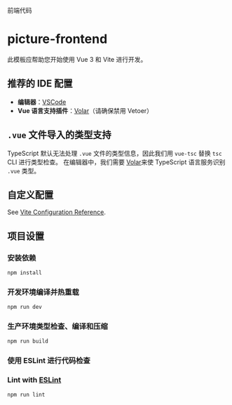 前端代码

# picture-frontend

此模板应帮助您开始使用 Vue 3 和 Vite 进行开发。

## 推荐的 IDE 配置

- **编辑器**：[VSCode](https://code.visualstudio.com/)
- **Vue 语言支持插件**：[Volar](https://marketplace.visualstudio.com/items?itemName=Vue.volar)（请确保禁用 Vetoer）

## `.vue` 文件导入的类型支持

TypeScript 默认无法处理 `.vue` 文件的类型信息，因此我们用 `vue-tsc` 替换 `tsc` CLI 进行类型检查。
在编辑器中，我们需要 [Volar](https://marketplace.visualstudio.com/items?itemName=Vue.volar)来使 TypeScript 语言服务识别 `.vue` 类型。
## 自定义配置

See [Vite Configuration Reference](https://vite.dev/config/).

## 项目设置
### 安装依赖

```sh
npm install
```

### 开发环境编译并热重载

```sh
npm run dev
```

### 生产环境类型检查、编译和压缩

```sh
npm run build
```
### 使用 ESLint 进行代码检查


### Lint with [ESLint](https://eslint.org/)

```sh
npm run lint
```
